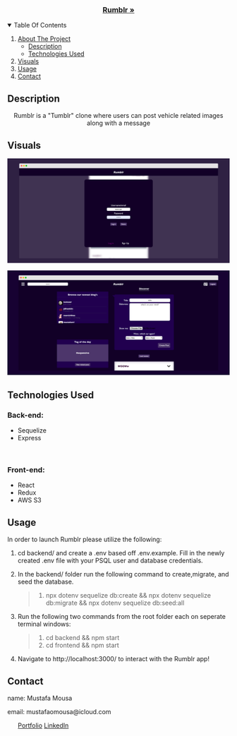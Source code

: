 <p align="center">
<h3 align="center"><a href="https://rumblr-solo-project.herokuapp.com/">Rumblr »</a></h3>
</p>

<details open="open">
 <summary>Table Of Contents</summary>
 <ol>
  <li>
   <a href="#test">About The Project</a>
   <ul>
    <li><a href="#description">Description</a></li>
    <li><a href="#technologies-used">Technologies Used</a></li>
   </ul>
  </li>
  <li><a href="#visuals">Visuals</a></li>
  <li><a href="#usage">Usage</a></li>
  <li><a href="#contact">Contact</a></li>
 </ol>
</details>
     
## Description

<p align="center">Rumblr is a "Tumblr" clone where users can post vehicle related images along with a message</p>

## Visuals

[![Product Name Screen Shot][login-screenshot]](https://rumblr-solo-project.herokuapp.com/)

[![Product Name Screen Shot][home-page-screenshot]](https://rumblr-solo-project.herokuapp.com/)

## Technologies Used

<p>
 <h3>Back-end:</h3>
 <ul>
 <li>Sequelize</li>
 <li>Express</li>
 </ul>
 <br/>
 <h3>Front-end:</h3>
 <ul>
 <li>React</li>
 <li>Redux</li>
 <li>AWS S3</li>
 </ul>
</p>

## Usage
In order to launch Rumblr please utilize the following:

 1. 
     cd backend/ and create a .env based off .env.example. Fill in the newly created .env file with your PSQL user and database credentials.

 2. 
    In the backend/ folder run the following command to create,migrate, and seed the database.
    > 1. npx dotenv sequelize db:create && npx dotenv sequelize db:migrate && npx dotenv sequelize db:seed:all

 3. 
    Run the following two commands from the root folder each on seperate terminal windows:
    > 1. cd backend && npm start
    > 2. cd frontend && npm start

 4. Navigate to http://localhost:3000/ to interact with the Rumblr app!


## Contact

<p>name: Mustafa Mousa</p>
<p>email: mustafaomousa@icloud.com</p>
<ul>
 <a href="http://mustafaomousa.github.io/">Portfolio</a>
 <a href="https://www.linkedin.com/in/mustafa-mousa-8b8053157/">LinkedIn</a>
</ul>




[login-screenshot]: images/login-screenshot.png
[home-page-screenshot]: images/home-page-screenshot.png
